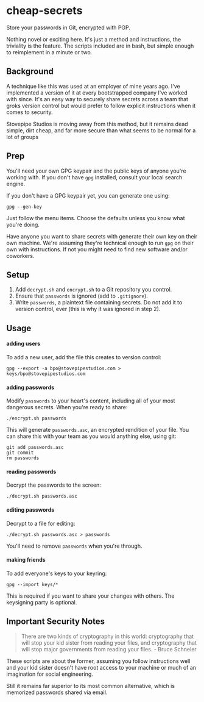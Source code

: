 # cheap-secrets #

Store your passwords in Git, encrypted with PGP.

Nothing novel or exciting here. It's just a method and instructions, the
triviality is the feature. The scripts included are in bash, but simple
enough to reimplement in a minute or two.

## Background ##

A technique like this was used at an employer of mine years ago.
I've implemented a version of it at every bootstrapped company I've worked with
since. It's an easy way to securely share secrets across a team that groks
version control but would prefer to follow explicit instructions when it comes
to security.

Stovepipe Studios is moving away from this method, but it remains dead simple,
dirt cheap, and far more secure than what seems to be normal for a lot of groups 


## Prep ##

You'll need your own GPG keypair and the public keys of anyone you're working
with. If you don't have `gpg` installed, consult your local search engine.

If you don't have a GPG keypair yet, you can generate one using:

    gpg --gen-key

Just follow the menu items. Choose the defaults unless you know what you're
doing.

Have anyone you want to share secrets with generate their own key on their
own machine. We're assuming they're technical enough to run `gpg` on their own
with instructions. If not you might need to find new software and/or coworkers.


## Setup ##

1. Add `decrypt.sh` and `encrypt.sh` to a Git repository you control.
2. Ensure that `passwords` is ignored (add to `.gitignore`).
3. Write `passwords`, a plaintext file containing secrets. Do not add it to
   version control, ever (this is why it was ignored in step 2).


## Usage ##

#### adding users ####

To add a new user, add the file this creates to version control:

    gpg --export -a bpo@stovepipestudios.com > keys/bpo@stovepipestudios.com

#### adding passwords ####

Modify `passwords` to your heart's content, including all of your most dangerous
secrets. When you're ready to share:

    ./encrypt.sh passwords

This will generate `passwords.asc`, an encrypted rendition of your file. You
can share this with your team as you would anything else, using git:

    git add passwords.asc
    git commit
    rm passwords

#### reading passwords ####

Decrypt the passwords to the screen:

    ./decrypt.sh passwords.asc

#### editing passwords ####

Decrypt to a file for editing:

    ./decrypt.sh passwords.asc > passwords

You'll need to remove `passwords` when you're through.

#### making friends ####

To add everyone's keys to your keyring:

    gpg --import keys/*

This is required if you want to share your changes with others. The keysigning
party is optional.


## Important Security Notes

> There are two kinds of cryptography in this world: cryptography that will stop
> your kid sister from reading your files, and cryptography that will stop major
> governments from reading your files. - Bruce Schneier

These scripts are about the former, assuming you follow instructions well and
your kid sister doesn't have root access to your machine or much of an
imagination for social engineering.

Still it remains far superior to its most common alternative, which is
memorized passwords shared via email.
